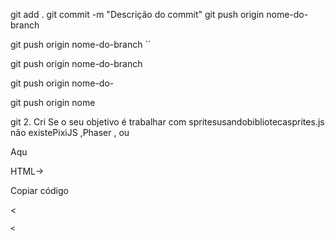 git add .
git commit -m "Descrição do commit"
git push origin nome-do-branch

git push origin nome-do-branch
``

git push origin nome-do-branch

git push origin nome-do-

git push origin nome

git
2. Cri
Se o seu objetivo é trabalhar com spritesusandobibliotecasprites.js não existePixiJS ,Phaser , ou

Aqu

HTML->

Copiar código
<!DOCTYPE html>

<
<html lang="en">
<head>
    
    

 
<meta charset="UTF-8">
    
    <

   
<meta name="viewport" content="width=device-width, initial-scale=1.0">
    
   
<title>Sprite Example</title>
    
  
<style>
        ca

      